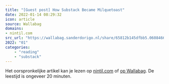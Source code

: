 ```yaml
---
title: "[Guest post] How Substack Became Milquetoast"
date: 2022-01-14 08:29:32
icon: article
source: Wallabag
domains:
- nintil.com
src_url: "https://wallabag.sanderdorigo.nl/share/65812b145dfbb5.06084664"
2022: "01"
categories:
    - "reading"
    - "substack"
---
```

Het oorspronkelijke artikel kan je lezen op [nintil.com](https://nintil.com/substack-milquetoast?mc_cid=970356fcef&amp;mc_eid=91988bade5) of [op Wallabag](https://wallabag.sanderdorigo.nl/share/65812b145dfbb5.06084664). De leestijd is ongeveer 20 minuten.